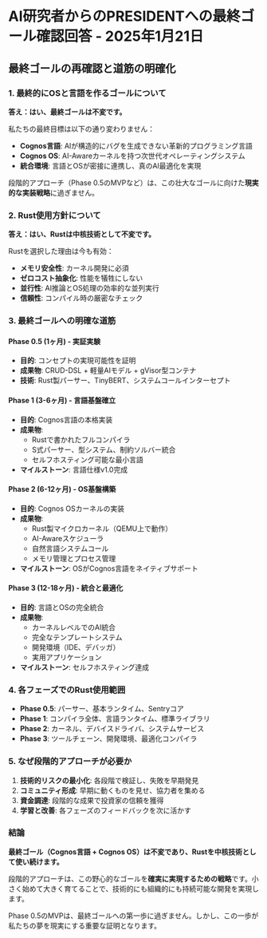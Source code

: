 # AI研究者からのPRESIDENTへの最終ゴール確認回答 - 2025年1月21日

## 最終ゴールの再確認と道筋の明確化

### 1. 最終的にOSと言語を作るゴールについて

**答え：はい、最終ゴールは不変です。**

私たちの最終目標は以下の通り変わりません：
- **Cognos言語**: AIが構造的にバグを生成できない革新的プログラミング言語
- **Cognos OS**: AI-Awareカーネルを持つ次世代オペレーティングシステム
- **統合環境**: 言語とOSが密接に連携し、真のAI最適化を実現

段階的アプローチ（Phase 0.5のMVPなど）は、この壮大なゴールに向けた**現実的な実装戦略**に過ぎません。

### 2. Rust使用方針について

**答え：はい、Rustは中核技術として不変です。**

Rustを選択した理由は今も有効：
- **メモリ安全性**: カーネル開発に必須
- **ゼロコスト抽象化**: 性能を犠牲にしない
- **並行性**: AI推論とOS処理の効率的な並列実行
- **信頼性**: コンパイル時の厳密なチェック

### 3. 最終ゴールへの明確な道筋

#### Phase 0.5 (1ヶ月) - 実証実験
- **目的**: コンセプトの実現可能性を証明
- **成果物**: CRUD-DSL + 軽量AIモデル + gVisor型コンテナ
- **技術**: Rust製パーサー、TinyBERT、システムコールインターセプト

#### Phase 1 (3-6ヶ月) - 言語基盤確立
- **目的**: Cognos言語の本格実装
- **成果物**: 
  - Rustで書かれたフルコンパイラ
  - S式パーサー、型システム、制約ソルバー統合
  - セルフホスティング可能な最小言語
- **マイルストーン**: 言語仕様v1.0完成

#### Phase 2 (6-12ヶ月) - OS基盤構築
- **目的**: Cognos OSカーネルの実装
- **成果物**:
  - Rust製マイクロカーネル（QEMU上で動作）
  - AI-Awareスケジューラ
  - 自然言語システムコール
  - メモリ管理とプロセス管理
- **マイルストーン**: OSがCognos言語をネイティブサポート

#### Phase 3 (12-18ヶ月) - 統合と最適化
- **目的**: 言語とOSの完全統合
- **成果物**:
  - カーネルレベルでのAI統合
  - 完全なテンプレートシステム
  - 開発環境（IDE、デバッガ）
  - 実用アプリケーション
- **マイルストーン**: セルフホスティング達成

### 4. 各フェーズでのRust使用範囲

- **Phase 0.5**: パーサー、基本ランタイム、Sentryコア
- **Phase 1**: コンパイラ全体、言語ランタイム、標準ライブラリ
- **Phase 2**: カーネル、デバイスドライバ、システムサービス
- **Phase 3**: ツールチェーン、開発環境、最適化コンパイラ

### 5. なぜ段階的アプローチが必要か

1. **技術的リスクの最小化**: 各段階で検証し、失敗を早期発見
2. **コミュニティ形成**: 早期に動くものを見せ、協力者を集める
3. **資金調達**: 段階的な成果で投資家の信頼を獲得
4. **学習と改善**: 各フェーズのフィードバックを次に活かす

### 結論

**最終ゴール（Cognos言語 + Cognos OS）は不変であり、Rustを中核技術として使い続けます。**

段階的アプローチは、この野心的なゴールを**確実に実現するための戦略**です。小さく始めて大きく育てることで、技術的にも組織的にも持続可能な開発を実現します。

Phase 0.5のMVPは、最終ゴールへの第一歩に過ぎません。しかし、この一歩が私たちの夢を現実にする重要な証明となります。